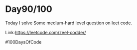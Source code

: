 
# Day90/100


Today I solve Some medium-hard level question on leet code.

Link:https://leetcode.com/zeel-codder/


#100DaysOfCode
